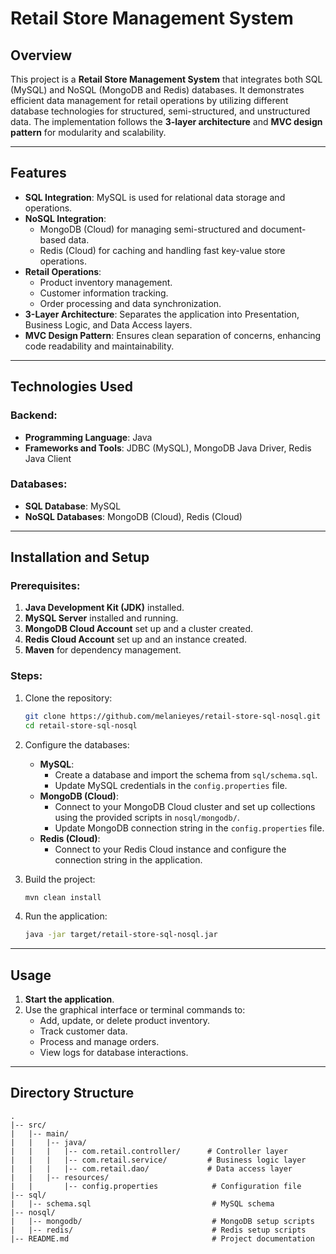 # Retail Store Management System

## Overview
This project is a **Retail Store Management System** that integrates both SQL (MySQL) and NoSQL (MongoDB and Redis) databases. It demonstrates efficient data management for retail operations by utilizing different database technologies for structured, semi-structured, and unstructured data. The implementation follows the **3-layer architecture** and **MVC design pattern** for modularity and scalability.

---

## Features
- **SQL Integration**: MySQL is used for relational data storage and operations.
- **NoSQL Integration**:
  - MongoDB (Cloud) for managing semi-structured and document-based data.
  - Redis (Cloud) for caching and handling fast key-value store operations.
- **Retail Operations**:
  - Product inventory management.
  - Customer information tracking.
  - Order processing and data synchronization.
- **3-Layer Architecture**: Separates the application into Presentation, Business Logic, and Data Access layers.
- **MVC Design Pattern**: Ensures clean separation of concerns, enhancing code readability and maintainability.

---

## Technologies Used
### Backend:
- **Programming Language**: Java
- **Frameworks and Tools**: JDBC (MySQL), MongoDB Java Driver, Redis Java Client

### Databases:
- **SQL Database**: MySQL
- **NoSQL Databases**: MongoDB (Cloud), Redis (Cloud)

---

## Installation and Setup
### Prerequisites:
1. **Java Development Kit (JDK)** installed.
2. **MySQL Server** installed and running.
3. **MongoDB Cloud Account** set up and a cluster created.
4. **Redis Cloud Account** set up and an instance created.
5. **Maven** for dependency management.

### Steps:
1. Clone the repository:
   ```bash
   git clone https://github.com/melanieyes/retail-store-sql-nosql.git
   cd retail-store-sql-nosql
   ```
2. Configure the databases:
   - **MySQL**:
     - Create a database and import the schema from `sql/schema.sql`.
     - Update MySQL credentials in the `config.properties` file.
   - **MongoDB (Cloud)**:
     - Connect to your MongoDB Cloud cluster and set up collections using the provided scripts in `nosql/mongodb/`.
     - Update MongoDB connection string in the `config.properties` file.
   - **Redis (Cloud)**:
     - Connect to your Redis Cloud instance and configure the connection string in the application.

3. Build the project:
   ```bash
   mvn clean install
   ```
4. Run the application:
   ```bash
   java -jar target/retail-store-sql-nosql.jar
   ```

---

## Usage
1. **Start the application**.
2. Use the graphical interface or terminal commands to:
   - Add, update, or delete product inventory.
   - Track customer data.
   - Process and manage orders.
   - View logs for database interactions.

---

## Directory Structure
```
.
|-- src/
|   |-- main/
|   |   |-- java/
|   |   |   |-- com.retail.controller/      # Controller layer
|   |   |   |-- com.retail.service/         # Business logic layer
|   |   |   |-- com.retail.dao/             # Data access layer
|   |   |-- resources/
|   |       |-- config.properties            # Configuration file
|-- sql/
|   |-- schema.sql                           # MySQL schema
|-- nosql/
|   |-- mongodb/                             # MongoDB setup scripts
|   |-- redis/                               # Redis setup scripts
|-- README.md                                # Project documentation
```


